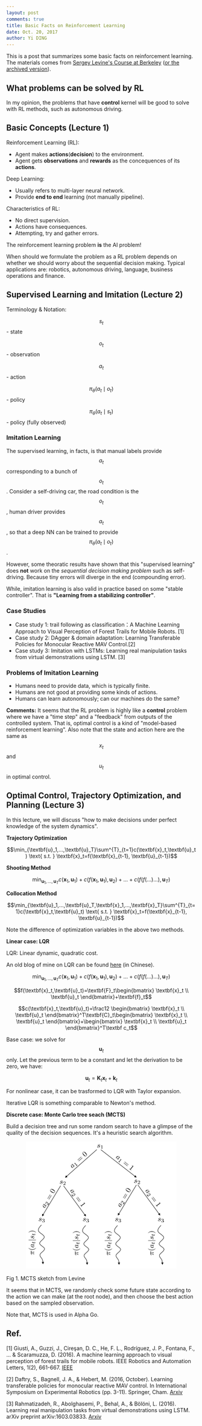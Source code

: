 ```yaml
---
layout: post
comments: true
title: Basic Facts on Reinforcement Learning
date: Oct. 20, 2017
author: Yi DING
---
```


This is a post that summarizes some basic facts on reinforcement learning. The materials comes from [Sergey Levine's Course at Berkeley](http://rll.berkeley.edu/deeprlcourse/)  ([or the archived version](http://rll.berkeley.edu/deeprlcoursesp17/)).

## What problems can be solved by RL
In my opinion, the problems that have **control** kernel will be good to solve with RL methods, such as autonomous driving.

## Basic Concepts (Lecture 1)

Reinforcement Learning (RL):
* Agent makes **actions**(**decision**) to the environment.
* Agent gets **observations** and **rewards** as the concequences of its **actions**.

Deep Learning:
* Usually refers to multi-layer neural network.
* Provide **end to end** learning (not manually pipeline).

Characteristics of RL:
* No direct supervision.
* Actions have consequences.
* Attempting, try and gather errors.

The reinforcement learning problem **is** the AI problem!

When should we formulate the problem as a RL problem depends on whether we should worry about the sequential decision making. Typical applications are: robotics, autonomous driving, language, business operations and finance.

## Supervised Learning and Imitation (Lecture 2)
Terminology & Notation:

$$s_t$$ - state

$$o_t$$ - observation

$$a_t$$ - action

$$\pi_\theta(a_t \mid o_t)$$ - policy

$$\pi_\theta(a_t \mid s_t)$$ - policy (fully observed)

### Imitation Learning
The supervised learning, in facts, is that manual labels provide $$a_t$$ corresponding to a bunch of $$o_t$$. Consider a self-driving car, the road condition is the $$o_t$$, human driver provides $$a_t$$, so that a deep NN can be trained to provide $$\pi_\theta(a_t \mid o_t)$$.

However, some theoratic results have shown that this "supervised learning" does **not** work on the *sequential decision making problem* such as self-driving. Because tiny errors will diverge in the end (compounding error).

While, imitation learning is also valid in practice based on some "stable controller". That is **"Learning from a stabilizing controller"**.

### Case Studies

* Case study 1: trail following as classification：A Machine Learning Approach to Visual Perception of Forest Trails for Mobile Robots. [1]
* Case study 2: DAgger & domain adaptation: Learning Transferable Policies for Monocular Reactive MAV Control.[2]
* Case study 3: Imitation with LSTMs: Learning real manipulation tasks from virtual demonstrations using LSTM. [3]

### Problems of Imitation Learning
* Humans need to provide data, which is typically finite.
* Humans are not good at providing some kinds of actions.
* Humans can learn autonomously; can our machines do the same?

**Comments:**
It seems that the RL problem is highly like a **control** problem where we have a "time step" and a "feedback" from outputs of the controlled system. That is, optimal control is a kind of "model-based reinforcement learning". Also note that the state and action here are the same as $$x_t$$ and $$u_t$$ in optimal control.

## Optimal Control, Trajectory Optimization, and Planning (Lecture 3)

In this lecture, we will discuss "how to make decisions under perfect knowledge of the system dynamics".

**Trajectory Optimization**

$$\min_{\textbf{u}_1,...,\textbf{u}_T}\sum^{T}_{t=1}c(\textbf{x}_t,\textbf{u}_t) \text{ s.t. } \textbf{x}_t=f(\textbf{x}_{t-1}, \textbf{u}_{t-1})$$

**Shooting Method**

$$\min_{\textbf{u}_1,...,\textbf{u}_T} c(\textbf{x}_1,\textbf{u}_1)+c(f(\textbf{x}_1,\textbf{u}_1),\textbf{u}_2)+...+c(f(f(...)...),\textbf{u}_T)$$

**Collocation Method**

$$\min_{\textbf{u}_1,...,\textbf{u}_T,\textbf{x}_1,...,\textbf{x}_T}\sum^{T}_{t=1}c(\textbf{x}_t,\textbf{u}_t) \text{ s.t. } \textbf{x}_t=f(\textbf{x}_{t-1}, \textbf{u}_{t-1})$$

Note the difference of optimization variables in the above two methods.

**Linear case: LQR**

LQR: Linear dynamic, quadratic cost.

An old blog of mine on LQR can be found [here](https://blog.csdn.net/dymodi/article/details/46303633) (in Chinese).

$$\min_{\textbf{u}_1,...,\textbf{u}_T} c(\textbf{x}_1,\textbf{u}_1)+c(f(\textbf{x}_1,\textbf{u}_1),\textbf{u}_2)+...+c(f(f(...)...),\textbf{u}_T)$$

$$f(\textbf{x}_t,\textbf{u}_t)=\textbf{F}_t\begin{bmatrix} \textbf{x}_t \\ \textbf{u}_t \end{bmatrix}+\textbf{f}_t$$

$$c(\textbf{x}_t,\textbf{u}_t)=\frac12 \begin{bmatrix} \textbf{x}_t \\ \textbf{u}_t \end{bmatrix}^T\textbf{C}_t\begin{bmatrix} \textbf{x}_t \\ \textbf{u}_t \end{bmatrix}+\begin{bmatrix} \textbf{x}_t \\ \textbf{u}_t \end{bmatrix}^T\textbf c_t$$

Base case: we solve for $$\textbf{u}_t$$ only. Let the previous term to be a constant and let the derivation to be zero, we have:

$$\textbf{u}_t=\textbf{K}_t\textbf{x}_t+\textbf{k}_t$$

For nonlinear case, it can be trasformed to LQR with Taylor expansion.

Iterative LQR is something comparable to Newton's method.

**Discrete case: Monte Carlo tree seach (MCTS)**

Build a decision tree and run some random search to have a glimpse of the quality of the decision sequences. It's a heuristic search algorithm.

<p align = "center">
<img src="figures/mcts.png"  alt="mcts from Levine" width="400">
</p>

Fig 1. MCTS sketch from Levine

It seems that in MCTS, we randomly check some future state according to the action we can make (at the root node), and then choose the best action based on the sampled observation.

Note that, MCTS is used in Alpha Go.



## Ref.

[1] Giusti, A., Guzzi, J., Cireşan, D. C., He, F. L., Rodríguez, J. P., Fontana, F., ... & Scaramuzza, D. (2016). A machine learning approach to visual perception of forest trails for mobile robots. IEEE Robotics and Automation Letters, 1(2), 661-667. [IEEE](http://ieeexplore.ieee.org.ezp1.lib.umn.edu/stamp/stamp.jsp?tp=&arnumber=7358076)

[2] Daftry, S., Bagnell, J. A., & Hebert, M. (2016, October). Learning transferable policies for monocular reactive MAV control. In International Symposium on Experimental Robotics (pp. 3-11). Springer, Cham. [Arxiv](https://arxiv.org/pdf/1608.00627.pdf)

[3] Rahmatizadeh, R., Abolghasemi, P., Behal, A., & Bölöni, L. (2016). Learning real manipulation tasks from virtual demonstrations using LSTM. arXiv preprint arXiv:1603.03833. [Arxiv](https://arxiv.org/pdf/1603.03833.pdf)

